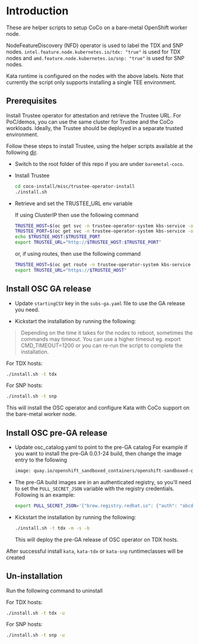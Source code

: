 # Introduction

These are helper scripts to setup CoCo on a bare-metal OpenShift worker node.

NodeFeatureDiscovery (NFD) operator is used to label the TDX and SNP nodes.
`intel.feature.node.kubernetes.io/tdx: "true"` is used for TDX nodes and
`amd.feature.node.kubernetes.io/snp: "true"` is used for SNP nodes.

Kata runtime is configured on the nodes with the above labels.
Note that currently the script only supports installing a single TEE environment.

## Prerequisites

Install Trustee operator for attestation and retrieve the Trustee URL.
For PoC/demos, you can use the same cluster for Trustee and the CoCo workloads.
Ideally, the Trustee should be deployed in a separate trusted environment.

Follow these steps to install Trustee, using the helper scripts available at the following [dir](../misc/trustee-operator-install).

- Switch to the root folder of this repo if you are under `baremetal-coco`.

- Install Trustee

  ```sh
  cd coco-install/misc/trustee-operator-install
  ./install.sh
  ```

- Retrieve and set the TRUSTEE_URL env variable  
  
  If using ClusterIP then use the following command

  ```sh
  TRUSTEE_HOST=$(oc get svc -n trustee-operator-system kbs-service -o jsonpath={.spec.clusterIP})
  TRUSTEE_PORT=$(oc get svc -n trustee-operator-system kbs-service -o jsonpath="{.spec.ports[0].targetPort}")
  echo $TRUSTEE_HOST:$TRUSTEE_PORT
  export TRUSTEE_URL="http://$TRUSTEE_HOST:$TRUSTEE_PORT"
  ```

  or, if using routes, then use the following command

  ```sh
  TRUSTEE_HOST=$(oc get route -n trustee-operator-system kbs-service -o jsonpath={.spec.host})
  export TRUSTEE_URL="https://$TRUSTEE_HOST"  
  ```

## Install OSC GA release

- Update `startingCSV` key in the `subs-ga.yaml` file to use the GA release you need.

- Kickstart the installation by running the following:

> Depending on the time it takes for the nodes to reboot, sometimes the commands may timeout.
> You can use a higher timeout eg. export CMD_TIMEOUT=1200
> or you can re-run the script to complete the installation.

  For TDX hosts:

  ```sh
  ./install.sh -t tdx
  ```

  For SNP hosts:

  ```sh
  ./install.sh -t snp
  ```

  This will install the OSC operator and configure Kata with CoCo support on the bare-metal worker node.

## Install OSC pre-GA release

- Update osc_catalog.yaml to point to the pre-GA catalog
  For example if you want to install the pre-GA 0.0.1-24 build, then change the
  image entry to the following

  ```sh
  image: quay.io/openshift_sandboxed_containers/openshift-sandboxed-containers-operator-catalog:0.0.1-22
  ```

- The pre-GA build images are in an authenticated registry, so you'll need to
  set the `PULL_SECRET_JSON` variable with the registry credentials. Following is an example:

  ```sh
  export PULL_SECRET_JSON='{"brew.registry.redhat.io": {"auth": "abcd1234"}, "registry.redhat.io": {"auth": "abcd1234"}}'
  ```

- Kickstart the installation by running the following:

  ```sh
  ./install.sh -t tdx -m -s -b
  ```

  This will deploy the pre-GA release of OSC operator on TDX hosts.

After successful install `kata`, `kata-tdx` or `kata-snp` runtimeclasses will be created

## Un-installation

   Run the following command to uninstall

   For TDX hosts:

   ```sh
   ./install.sh -t tdx -u
   ```

   For SNP hosts:

   ```sh
   ./install.sh -t snp -u
   ```
